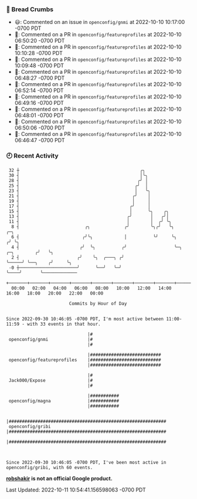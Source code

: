 ### 🍞 Bread Crumbs

 * 😃: Commented on an issue in `openconfig/gnmi` at 2022-10-10 10:17:00 -0700 PDT
 * 💬: Commented on a PR in  `openconfig/featureprofiles` at 2022-10-10 06:50:20 -0700 PDT
 * 💬: Commented on a PR in  `openconfig/featureprofiles` at 2022-10-10 10:10:28 -0700 PDT
 * 💬: Commented on a PR in  `openconfig/featureprofiles` at 2022-10-10 10:09:48 -0700 PDT
 * 💬: Commented on a PR in  `openconfig/featureprofiles` at 2022-10-10 06:48:27 -0700 PDT
 * 💬: Commented on a PR in  `openconfig/featureprofiles` at 2022-10-10 06:52:14 -0700 PDT
 * 💬: Commented on a PR in  `openconfig/featureprofiles` at 2022-10-10 06:49:16 -0700 PDT
 * 💬: Commented on a PR in  `openconfig/featureprofiles` at 2022-10-10 06:48:01 -0700 PDT
 * 💬: Commented on a PR in  `openconfig/featureprofiles` at 2022-10-10 06:50:06 -0700 PDT
 * 💬: Commented on a PR in  `openconfig/featureprofiles` at 2022-10-10 06:46:47 -0700 PDT

### 🕘 Recent Activity
```
 32 ┼                                              ╭╮
 30 ┤                                              │╰╮
 28 ┤                                             ╭╯ │
 25 ┤                                            ╭╯  │
 23 ┤                                            │   ╰╮
 21 ┤                                           ╭╯    │
 19 ┤                                           │     │
 17 ┤                                          ╭╯     │
 15 ┤                                          │      ╰╮    ╭╮
 13 ┤                                         ╭╯       │   ╭╯│
 11 ┤                                         │        │  ╭╯ ╰╮
  8 ┤                         ╭╮             ╭╯        ╰╮╭╯   ╰╮                     ╭─╮
  6 ┤                        ╭╯╰╮            │          ╰╯     ╰╮                   ╭╯ ╰╮
  4 ┤                       ╭╯  ╰╮          ╭╯                  ╰─╮     ╭─╮        ╭╯   ╰╮
  2 ┤                      ╭╯    ╰╮  ╭───╮ ╭╯                     ╰─────╯ ╰──╮    ╭╯     ╰╮
 -0 ┼──────────────────────╯      ╰──╯   ╰─╯                                 ╰────╯       ╰─────────────
    +───────+───────+───────+───────+───────+───────+───────+───────+───────+───────+───────+───────+────
  00:00   02:00   04:00   06:00   08:00   10:00   12:00   14:00   16:00   18:00   20:00   22:00   00:00   

						Commits by Hour of Day


Since 2022-09-30 10:46:05 -0700 PDT, I'm most active between 11:00-11:59 - with 33 events in that hour.

```



```
                               |#
 openconfig/gnmi               |#
                               |#

                               |###########################
 openconfig/featureprofiles    |###########################
                               |###########################

                               |#
 Jack000/Expose                |#
                               |#

                               |###########
 openconfig/magna              |###########
                               |###########

                               |############################################################
 openconfig/gribi              |############################################################
                               |############################################################



Since 2022-09-30 10:46:05 -0700 PDT, I've been most active in openconfig/gribi, with 60 events.

```
**[robshakir](mailto:robjs@google.com) is not an official Google product.**  


Last Updated: 2022-10-11 10:54:41.156598063 -0700 PDT
